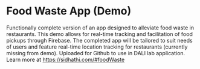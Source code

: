# Food Waste App (Demo)
Functionally complete version of an app designed to alleviate food waste in restaurants. This demo allows for real-time tracking and facilitation of food pickups through Firebase. The completed app will be tailored to suit needs of users and feature real-time location tracking for restaurants (currently missing from demo). Uploaded for Github to use in DALI lab application.
Learn more at https://sidhathi.com/#foodWaste
